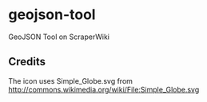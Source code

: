 geojson-tool
============

GeoJSON Tool on ScraperWiki

## Credits

The icon uses Simple_Globe.svg from
http://commons.wikimedia.org/wiki/File:Simple_Globe.svg


